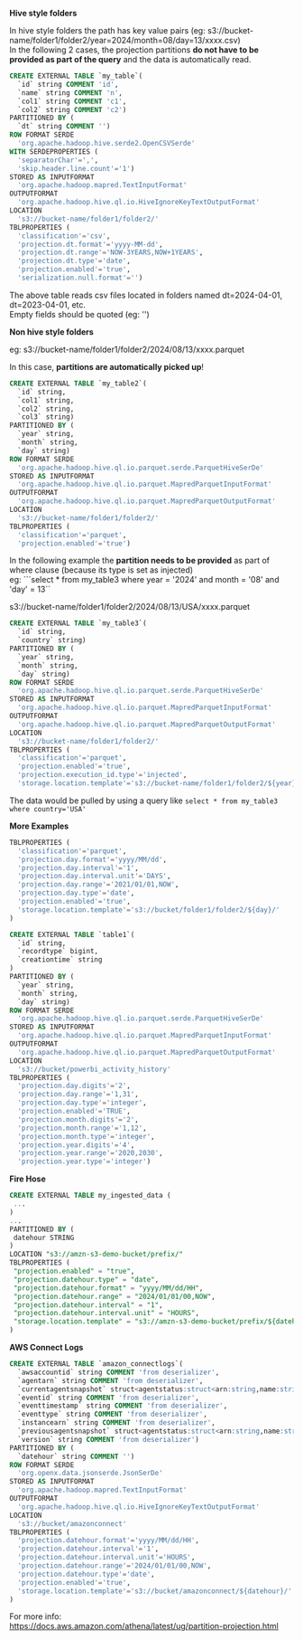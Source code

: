 **Hive style folders**

In hive style folders the path has key value pairs  (eg: s3://bucket-name/folder1/folder2/year=2024/month=08/day=13/xxxx.csv)  
In the following 2 cases, the projection partitions **do not have to be provided as part of the query** and the data is automatically read.

```sql
CREATE EXTERNAL TABLE `my_table`(
  `id` string COMMENT 'id', 
  `name` string COMMENT 'n', 
  `col1` string COMMENT 'c1', 
  `col2` string COMMENT 'c2')
PARTITIONED BY ( 
  `dt` string COMMENT '')
ROW FORMAT SERDE 
  'org.apache.hadoop.hive.serde2.OpenCSVSerde' 
WITH SERDEPROPERTIES ( 
  'separatorChar'=',', 
  'skip.header.line.count'='1') 
STORED AS INPUTFORMAT 
  'org.apache.hadoop.mapred.TextInputFormat' 
OUTPUTFORMAT 
  'org.apache.hadoop.hive.ql.io.HiveIgnoreKeyTextOutputFormat'
LOCATION
  's3://bucket-name/folder1/folder2/'
TBLPROPERTIES (
  'classification'='csv', 
  'projection.dt.format'='yyyy-MM-dd', 
  'projection.dt.range'='NOW-3YEARS,NOW+1YEARS', 
  'projection.dt.type'='date', 
  'projection.enabled'='true',
  'serialization.null.format'='')
```
The above table reads csv files located in folders named dt=2024-04-01, dt=2023-04-01, etc.  
Empty fields should be quoted (eg: '')

**Non hive style folders**  

eg: s3://bucket-name/folder1/folder2/2024/08/13/xxxx.parquet

In this case, **partitions are automatically picked up**!  
```sql
CREATE EXTERNAL TABLE `my_table2`(
  `id` string, 
  `col1` string, 
  `col2` string, 
  `col3` string)
PARTITIONED BY ( 
  `year` string, 
  `month` string, 
  `day` string)
ROW FORMAT SERDE 
  'org.apache.hadoop.hive.ql.io.parquet.serde.ParquetHiveSerDe' 
STORED AS INPUTFORMAT 
  'org.apache.hadoop.hive.ql.io.parquet.MapredParquetInputFormat' 
OUTPUTFORMAT 
  'org.apache.hadoop.hive.ql.io.parquet.MapredParquetOutputFormat'
LOCATION
  's3://bucket-name/folder1/folder2/'
TBLPROPERTIES (
  'classification'='parquet', 
  'projection.enabled'='true')
```

In the following example the **partition needs to be provided** as part of where clause (because its type is set as injected)  
eg: ```select * from my_table3 where year = '2024' and month = '08' and 'day' = 13``

s3://bucket-name/folder1/folder2/2024/08/13/USA/xxxx.parquet
```sql
CREATE EXTERNAL TABLE `my_table3`(
  `id` string, 
  `country` string)
PARTITIONED BY ( 
  `year` string, 
  `month` string, 
  `day` string)
ROW FORMAT SERDE 
  'org.apache.hadoop.hive.ql.io.parquet.serde.ParquetHiveSerDe' 
STORED AS INPUTFORMAT 
  'org.apache.hadoop.hive.ql.io.parquet.MapredParquetInputFormat' 
OUTPUTFORMAT 
  'org.apache.hadoop.hive.ql.io.parquet.MapredParquetOutputFormat'
LOCATION
  's3://bucket-name/folder1/folder2/'
TBLPROPERTIES (
  'classification'='parquet', 
  'projection.enabled'='true',
  'projection.execution_id.type'='injected', 
  'storage.location.template'='s3://bucket-name/folder1/folder2/${year}/${month}/${day}/${country}/', )
```

The data would be pulled by using a query like
```select * from my_table3 where country='USA'```

**More Examples**

```sql
TBLPROPERTIES (
  'classification'='parquet', 
  'projection.day.format'='yyyy/MM/dd', 
  'projection.day.interval'='1', 
  'projection.day.interval.unit'='DAYS', 
  'projection.day.range'='2021/01/01,NOW', 
  'projection.day.type'='date', 
  'projection.enabled'='true', 
  'storage.location.template'='s3://bucket/folder1/folder2/${day}/'
)
```

```sql
CREATE EXTERNAL TABLE `table1`(
  `id` string, 
  `recordtype` bigint, 
  `creationtime` string
)
PARTITIONED BY ( 
  `year` string, 
  `month` string, 
  `day` string)
ROW FORMAT SERDE 
  'org.apache.hadoop.hive.ql.io.parquet.serde.ParquetHiveSerDe' 
STORED AS INPUTFORMAT 
  'org.apache.hadoop.hive.ql.io.parquet.MapredParquetInputFormat' 
OUTPUTFORMAT 
  'org.apache.hadoop.hive.ql.io.parquet.MapredParquetOutputFormat'
LOCATION
  's3://bucket/powerbi_activity_history'
TBLPROPERTIES (
  'projection.day.digits'='2', 
  'projection.day.range'='1,31', 
  'projection.day.type'='integer', 
  'projection.enabled'='TRUE', 
  'projection.month.digits'='2', 
  'projection.month.range'='1,12', 
  'projection.month.type'='integer', 
  'projection.year.digits'='4', 
  'projection.year.range'='2020,2030', 
  'projection.year.type'='integer')
```

**Fire Hose**
```sql
CREATE EXTERNAL TABLE my_ingested_data (
 ...
)
...
PARTITIONED BY (
 datehour STRING
)
LOCATION "s3://amzn-s3-demo-bucket/prefix/"
TBLPROPERTIES (
 "projection.enabled" = "true",
 "projection.datehour.type" = "date",
 "projection.datehour.format" = "yyyy/MM/dd/HH",
 "projection.datehour.range" = "2024/01/01/00,NOW",
 "projection.datehour.interval" = "1",
 "projection.datehour.interval.unit" = "HOURS",
 "storage.location.template" = "s3://amzn-s3-demo-bucket/prefix/${datehour}/"
)
```

**AWS Connect Logs**
```sql
CREATE EXTERNAL TABLE `amazon_connectlogs`(
  `awsaccountid` string COMMENT 'from deserializer', 
  `agentarn` string COMMENT 'from deserializer', 
  `currentagentsnapshot` struct<agentstatus:struct<arn:string,name:string,starttimestamp:string,type:string>,configuration:struct<agenthierarchygroups:struct<level1:struct<arn:string,name:string>,level2:struct<arn:string,name:string>,level3:struct<arn:string,name:string>,level4:struct<arn:string,name:string>,level5:struct<arn:string,name:string>>,autoaccept:boolean,firstname:string,languagecode:string,lastname:string,proficiencylist:string,routingprofile:struct<arn:string,concurrency:array<struct<availableslots:int,channel:string,maximumslots:int>>,defaultoutboundqueue:struct<arn:string,channels:array<string>,name:string>,inboundqueues:array<struct<arn:string,channels:array<string>,name:string>>,name:string>,sipaddress:string,username:string>,contacts:array<struct<channel:string,connectedtoagenttimestamp:string,contactid:string,initialcontactid:string,initiationmethod:string,queue:struct<arn:string,name:string>,queuetimestamp:string,state:string,statestarttimestamp:string>>,nextagentstatus:struct<arn:string,enqueuedtimestamp:string,name:string,type:string>> COMMENT 'from deserializer', 
  `eventid` string COMMENT 'from deserializer', 
  `eventtimestamp` string COMMENT 'from deserializer', 
  `eventtype` string COMMENT 'from deserializer', 
  `instancearn` string COMMENT 'from deserializer', 
  `previousagentsnapshot` struct<agentstatus:struct<arn:string,name:string,starttimestamp:string,type:string>,configuration:struct<agenthierarchygroups:struct<level1:struct<arn:string,name:string>,level2:struct<arn:string,name:string>,level3:struct<arn:string,name:string>,level4:struct<arn:string,name:string>,level5:struct<arn:string,name:string>>,autoaccept:boolean,firstname:string,languagecode:string,lastname:string,proficiencylist:string,routingprofile:struct<arn:string,concurrency:array<struct<availableslots:int,channel:string,maximumslots:int>>,defaultoutboundqueue:struct<arn:string,channels:array<string>,name:string>,inboundqueues:array<struct<arn:string,channels:array<string>,name:string>>,name:string>,sipaddress:string,username:string>,contacts:array<struct<channel:string,connectedtoagenttimestamp:string,contactid:string,initialcontactid:string,initiationmethod:string,queue:struct<arn:string,name:string>,queuetimestamp:string,state:string,statestarttimestamp:string>>,nextagentstatus:struct<arn:string,enqueuedtimestamp:string,name:string,type:string>> COMMENT 'from deserializer', 
  `version` string COMMENT 'from deserializer')
PARTITIONED BY ( 
  `datehour` string COMMENT '')
ROW FORMAT SERDE 
  'org.openx.data.jsonserde.JsonSerDe' 
STORED AS INPUTFORMAT 
  'org.apache.hadoop.mapred.TextInputFormat' 
OUTPUTFORMAT 
  'org.apache.hadoop.hive.ql.io.HiveIgnoreKeyTextOutputFormat'
LOCATION
  's3://bucket/amazonconnect'
TBLPROPERTIES (
  'projection.datehour.format'='yyyy/MM/dd/HH', 
  'projection.datehour.interval'='1', 
  'projection.datehour.interval.unit'='HOURS', 
  'projection.datehour.range'='2024/01/01/00,NOW', 
  'projection.datehour.type'='date', 
  'projection.enabled'='true', 
  'storage.location.template'='s3://bucket/amazonconnect/${datehour}/'
)
```
  


For more info:  
https://docs.aws.amazon.com/athena/latest/ug/partition-projection.html
